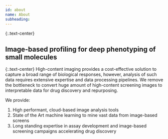 ```yaml
---
id: about
name: About
subheading: 
---
```

{:.text-center}
<h2>Image-based profiling for deep phenotyping of small molecules</h2>  
{:.text-center}
High-content imaging provides a cost-effective solution to capture a broad range of biological responses, however, analysis of such data requires extensive expertise and data processing pipelines. We remove the bottleneck to convert huge amount of high-content screening images to interpretable data for drug discovery and repurposing.

We provide:
1.  High performant, cloud-based image analysis tools
2.  State of the Art machine learning to mine vast data from image-based screens
3.  Long standing expertise in assay development and image-based screening campaigns accelerating drug discovery
